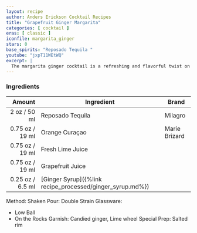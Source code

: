 ```yaml
---
layout: recipe
author: Anders Erickson Cocktail Recipes
title: "Grapefruit Ginger Margarita"
categories: [ cocktail ]
eras: [ classic ]
iconfile: margarita_ginger
stars: 0
base_spirits: "Reposado Tequila "
youtube: "jxpT11WEtWQ"
excerpt: |
  The margarita ginger cocktail is a refreshing and flavorful twist on the classic margarita. It combines the bold flavors of ginger with the zesty lime juice and tequila, creating a unique and exciting drink.
---
```


### Ingredients

|  Amount | Ingredient                                      | Brand         |
| ------: | ----------------------------------------------- | ------------- |
|    2 oz / 50 ml | Reposado Tequila                                | Milagro       |
| 0.75 oz / 19 ml | Orange Curaçao                                  | Marie Brizard |
| 0.75 oz / 19 ml | Fresh Lime Juice                                |
| 0.75 oz / 19 ml | Grapefruit Juice                                |
| 0.25 oz / 6.5 ml | [Ginger Syrup]({%link recipe_processed/ginger_syrup.md%}) |

Method: Shaken
Pour: Double Strain
Glassware:

- Low Ball
- On the Rocks
  Garnish: Candied ginger, Lime wheel
  Special Prep: Salted rim
